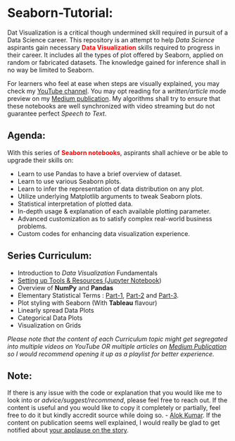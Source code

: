 # Seaborn-Tutorial:

Dat Visualization is a critical though undermined skill required in pursuit of a Data Science career. This repository is an attempt to help *Data Science* aspirants gain necessary **<span style="color:red">Data Visualization</span>** skills required to progress in their career. It includes all the types of plot offered by Seaborn, applied on random or fabricated datasets. The knowledge gained for inference shall in no way be limited to Seaborn. 

For learners who feel at ease when steps are visually explained, you may check my [YouTube channel](https://www.youtube.com/channel/UCwvHagkArilKs7QT4vqFXqQ). You may opt reading for a *written/article* mode preview on my [Medium publication](https://medium.com/@neuralnets). My algorithms shall try to ensure that these notebooks are well synchronized with video streaming but do not guarantee perfect *Speech to Text*.

## Agenda:
With this series of **<span style="color:red">Seaborn notebooks</span>**, aspirants shall achieve or be able to upgrade their skills on:
- Learn to use Pandas to have a brief overview of dataset.
- Learn to use various Seaborn plots.
- Learn to infer the representation of data distribution on any plot.
- Utilize underlying Matplotlib arguments to tweak Seaborn plots.
- Statistical interpretation of plotted data.
- In-depth usage & explanation of each available plotting parameter.
- Advanced customization as to satisfy complex real-world business problems.
- Custom codes for enhancing data visualization experience.

## Series Curriculum:
- Introduction to *Data Visualization* Fundamentals
- [Setting up Tools & Resources (Jupyter Notebook](https://medium.com/@neuralnets/beginners-quick-guide-for-handling-issues-launching-jupyter-notebook-for-python-using-anaconda-8be3d57a209b))
- Overview of **NumPy** and **Pandas**
- Elementary Statistical Terms : [Part-1](https://medium.com/@neuralnets/probability-distribution-statistics-for-deep-learning-73a567e65dfa), [Part-2](https://medium.com/@neuralnets/elementary-statistical-terms-for-data-science-interviews-212d931ca57d) and [Part-3](https://medium.com/@neuralnets/linear-algebra-for-data-science-revisiting-high-school-9a6bbeba19c6).
- Plot styling with Seaborn (With **Tableau** flavour)
- Linearly spread Data Plots
- Categorical Data Plots
- Visualization on Grids

*Please note that the content of each Curriculum topic might get segregated into multiple videos on YouTube OR multiple articles on [Medium Publication](https://medium.com/@neuralnets) so I would recommend opening it up as a playlist for better experience.*

## Note:
If there is any issue with the code or explanation that you would like me to look into or *advice/suggest/recommend*, please feel free to reach out. If the content is useful and you would like to copy it completely or partially, feel free to do it but kindly accredit source while doing so. - [Alok Kumar](https://www.linkedin.com/in/alok-kumar-85455b117/). 
If the content on publication seems well explained, I would really be glad to get notified about [your applause on the story](https://help.medium.com/hc/en-us/articles/115011350967-Claps).
